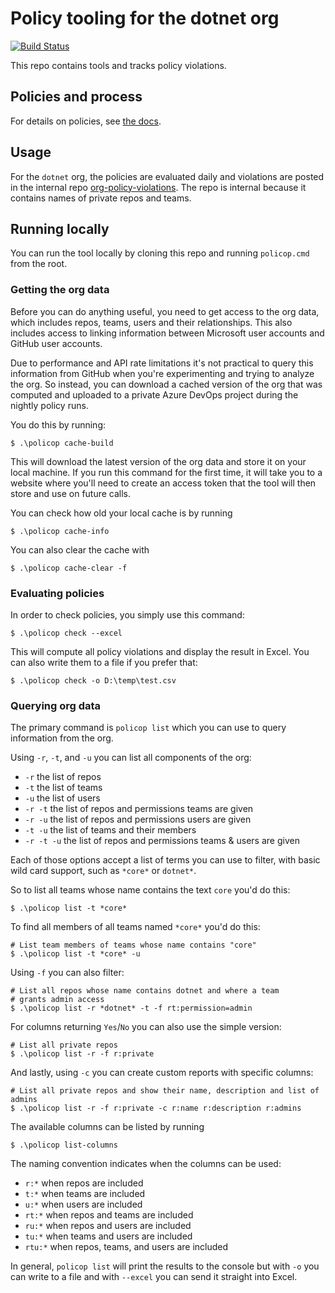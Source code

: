 # Policy tooling for the dotnet org 

[![Build Status](https://dev.azure.com/dnceng/public/_apis/build/status/dotnet.org-policy?branchName=main)](https://dev.azure.com/dnceng/public/_build/latest?definitionId=650&branchName=main)

This repo contains tools and tracks policy violations.

## Policies and process

For details on policies, see [the docs](doc/README.md).

## Usage

For the `dotnet` org, the policies are evaluated daily and violations are posted
in the internal repo [org-policy-violations]. The repo is internal because it
contains names of private repos and teams.

[org-policy-violations]: https://github.com/dotnet/org-policy-violations

## Running locally

You can run the tool locally by cloning this repo and running `policop.cmd` from
the root.

### Getting the org data

Before you can do anything useful, you need to get access to the org data, which
includes repos, teams, users and their relationships. This also includes access
to linking information between Microsoft user accounts and GitHub user accounts.

Due to performance and API rate limitations it's not practical to query this
information from GitHub when you're experimenting and trying to analyze the org.
So instead, you can download a cached version of the org that was computed and
uploaded to a private Azure DevOps project during the nightly policy runs.

You do this by running:

```PS
$ .\policop cache-build
```

This will download the latest version of the org data and store it on your local
machine. If you run this command for the first time, it will take you to a
website where you'll need to create an access token that the tool will then
store and use on future calls.

You can check how old your local cache is by running

```PS
$ .\policop cache-info
```

You can also clear the cache with

```PS
$ .\policop cache-clear -f
```

### Evaluating policies

In order to check policies, you simply use this command:

```PS
$ .\policop check --excel
```

This will compute all policy violations and display the result in Excel. You can
also write them to a file if you prefer that:

```PS
$ .\policop check -o D:\temp\test.csv
```

### Querying org data

The primary command is `policop list` which you can use to query information
from the org.

Using `-r`, `-t`, and `-u` you can list all components of the org:

* `-r` the list of repos
* `-t` the list of teams
* `-u` the list of users
* `-r -t` the list of repos and permissions teams are given
* `-r -u` the list of repos and permissions users are given
* `-t -u` the list of teams and their members
* `-r -t -u` the list of repos and permissions teams & users are given

Each of those options accept a list of terms you can use to filter,
with basic wild card support, such as `*core*` or `dotnet*`.

So to list all teams whose name contains the text `core` you'd do this:

```PS
$ .\policop list -t *core*
```

To find all members of all teams named `*core*` you'd do this:

```PS
# List team members of teams whose name contains "core"
$ .\policop list -t *core* -u 
```

Using `-f` you can also filter:

```PS
# List all repos whose name contains dotnet and where a team
# grants admin access
$ .\policop list -r *dotnet* -t -f rt:permission=admin
```

For columns returning `Yes`/`No` you can also use the simple
version:

```PS
# List all private repos
$ .\policop list -r -f r:private
```

And lastly, using `-c` you can create custom reports with specific columns:

```PS
# List all private repos and show their name, description and list of admins
$ .\policop list -r -f r:private -c r:name r:description r:admins
```

The available columns can be listed by running

```PS
$ .\policop list-columns
```

The naming convention indicates when the columns can be used:

* `r:*` when repos are included
* `t:*` when teams are included
* `u:*` when users are included
* `rt:*` when repos and teams are included
* `ru:*` when repos and users are included
* `tu:*` when teams and users are included
* `rtu:*` when repos, teams, and users are included

In general, `policop list` will print the results to the console but with `-o`
you can write to a file and with `--excel` you can send it straight into Excel.
